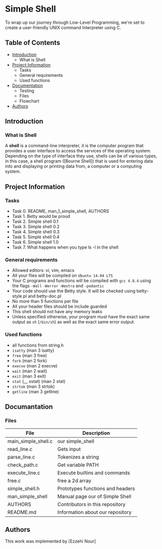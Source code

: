 
# Simple Shell

To wrap up our journey through Low-Level Programming, we're set to create a user-friendly UNIX command Interpreter using C.
## Table of Contents
* [Introduction](#Introduction)
  * What is Shell
* [Project Information](#Project-Information)
    * Tasks
    * General requirements
    * Used functions
* [Documentation](#Documentation)
    * Testing
    * Files
    * Flowchart
* [Authors](#Authors)
## Introduction

### What is Shell
A **shell** is a command-line interpreter, it is the computer program that provides a user interface to access the services of the operating system. Depending on the type of interface they use, shells can be of various types, in this case, a shell program ([Bourne Shell]) that is used for entering data into and displaying or printing data from, a computer or a computing system.
## Project Information

### Tasks

* Task 0. README, man_1_simple_shell, AUTHORS
* Task 1. Betty would be proud
* Task 2. Simple shell 0.1
* Task 3. Simple shell 0.2
* Task 4. Simple shell 0.3
* Task 5. Simple shell 0.4
* Task 6. Simple shell 1.0
* Task 7. What happens when you type ls -l in the shell
### General requirements
 * Allowed editors: vi, vim, emacs
 * All your files will be compiled on `Ubuntu 14.04 LTS`
 * Your C programs and functions will be compiled with `gcc 4.8.4` using the flags `-Wall` `-Werror` `-Wextra` and `-pedantic`
 * Your code should use the Betty style. It will be checked using betty-style.pl and betty-doc.pl
 * No more than 5 functions per file
 * All your header files should be include guarded
 * This shell should not have any memory leaks
 * Unless specified otherwise, your program must have the exact same output as `sh` (`/bin/sh`) as well as the exact same error output.
### Used functions

* all functions from string.h
* `isatty` (man 3 isatty)
* `free` (man 3 free)
* `fork` (man 2 fork)
* `execve` (man 2 execve)
* `wait` (man 2 wait)
* `exit` (man 3 exit)
* `stat` (__ xstat) (man 2 stat)
* `strtok` (man 3 strtok)
* `getline` (man 3 getline)
## Documantation
### Files

|File|Description|
|---|---|
|main_simple_shell.c|our simple_shell|
|read_line.c|Gets input|
|parse_line.c|Tokenizes a string|
|check_path.c|Get variable PATH|
|execute_line.c|Execute builtins and commands|
|free.c|free a 2d array|
|simple_shell.h|Prototypes functions and headers|
|man_simple_shell|Manual page our of Simple Shell|
|AUTHORS|Contributors in this repository|
|README.md|Information about our repository|

## Authors

This work was implemented by [Ezzehi Nour]